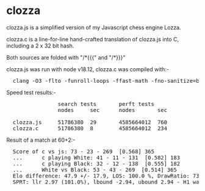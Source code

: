 # clozza

clozza.js is a simplified version of my Javascript chess engine Lozza.

clozza.c is a line-for-line hand-crafted translation of clozza.js into C, including a 2 x 32 bit hash.  

Both sources are folded with "/\*{{{" and "/\*}}}"

clozza.js was run with node v18.12, clozza.c was compiled with:-
<pre>
  clang -O3 -flto -funroll-loops -ffast-math -fno-sanitize=bounds -g0 -o clozza clozza.c
</pre>

Speed test results:-
<pre>
                search tests       perft tests
                nodes     sec      nodes       sec

  clozza.js     51786380  29       4585664012  760
  clozza.c      51786380  8        4585664012  234
</pre>

Result of a match at 60+2:-
<pre>
  Score of c vs js: 73 - 23 - 269  [0.568] 365
  ...      c playing White: 41 - 11 - 131  [0.582] 183
  ...      c playing Black: 32 - 12 - 138  [0.555] 182
  ...      White vs Black: 53 - 43 - 269  [0.514] 365
  Elo difference: 47.9 +/- 17.9, LOS: 100.0 %, DrawRatio: 73.7 %
  SPRT: llr 2.97 (101.0%), lbound -2.94, ubound 2.94 - H1 was accepted
</pre>
